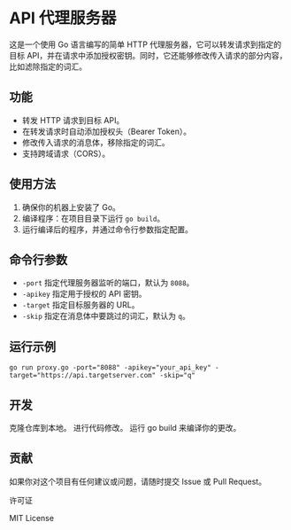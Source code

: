 # API 代理服务器

这是一个使用 Go 语言编写的简单 HTTP 代理服务器，它可以转发请求到指定的目标 API，并在请求中添加授权密钥。同时，它还能够修改传入请求的部分内容，比如滤除指定的词汇。

## 功能

- 转发 HTTP 请求到目标 API。
- 在转发请求时自动添加授权头（Bearer Token）。
- 修改传入请求的消息体，移除指定的词汇。
- 支持跨域请求（CORS）。

## 使用方法

1. 确保你的机器上安装了 Go。
2. 编译程序：在项目目录下运行 `go build`。
3. 运行编译后的程序，并通过命令行参数指定配置。

## 命令行参数

- `-port` 指定代理服务器监听的端口，默认为 `8088`。
- `-apikey` 指定用于授权的 API 密钥。
- `-target` 指定目标服务器的 URL。
- `-skip` 指定在消息体中要跳过的词汇，默认为 `q`。

## 运行示例

```shell
go run proxy.go -port="8088" -apikey="your_api_key" -target="https://api.targetserver.com" -skip="q"
```

## 开发

克隆仓库到本地。
进行代码修改。
运行 go build 来编译你的更改。

## 贡献

如果你对这个项目有任何建议或问题，请随时提交 Issue 或 Pull Request。

许可证

MIT License